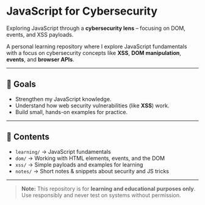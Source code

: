 # JavaScript for Cybersecurity

Exploring JavaScript through a **cybersecurity lens** – focusing on DOM, events, and XSS payloads.

A personal learning repository where I explore JavaScript fundamentals with a focus on cybersecurity concepts like **XSS**, **DOM manipulation**, **events**, and **browser APIs**.

---

## 📌 Goals
- Strengthen my JavaScript knowledge.  
- Understand how web security vulnerabilities (like **XSS**) work.  
- Build small, hands-on examples for practice.  

---

## 📂 Contents
- `learning/` → JavaScript fundamentals  
- `dom/` → Working with HTML elements, events, and the DOM  
- `xss/` → Simple payloads and examples for learning  
- `notes/` → Short notes & snippets about security and JS tricks  

---

> **Note:** This repository is for **learning and educational purposes only**. Use responsibly and never test on systems without permission.
